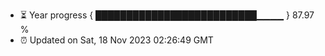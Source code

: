 - ⏳ Year progress { ██████████████████████████▁▁▁▁ } 87.97 %
- ⏰ Updated on Sat, 18 Nov 2023 02:26:49 GMT

